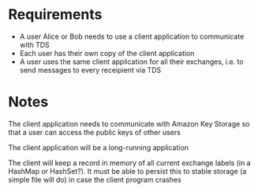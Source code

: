 Requirements
============

* A user Alice or Bob needs to use a client application to communicate with TDS
* Each user has their own copy of the client application
* A user uses the same client application for all their exchanges, i.e. to send messages to every receipient via TDS

Notes
=====

The client application needs to communicate with Amazon Key Storage so that a user can access the public keys of other users

The client application will be a long-running application

The client will keep a record in memory of all current exchange labels (in a HashMap or HashSet?).  It must be able to persist this to stable storage (a simple file will do) in case the client program crashes
